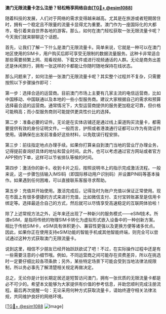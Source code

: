 **澳门无限流量卡怎么注册？轻松畅享网络自由[[TG💪+ @esim1088](https://t.me/s/esim1088)]**

随着科技的发展，人们对于网络的需求变得越来越高。尤其是在旅游或者短期居住时，拥有一个稳定且不限量的流量卡显得尤为重要。澳门作为一座国际化的大都市，吸引着来自世界各地的游客。那么，如何在澳门轻松获取一张无限流量卡呢？今天我们就来聊聊这个话题。

首先，让我们了解一下什么是澳门无限流量卡。简单来说，它就是一种可以在澳门地区使用的SIM卡，用户购买后即可享受无限制的数据流量服务。这种卡非常适合那些需要频繁上网、观看视频、下载文件或进行视频通话的人群。无论是商务出差还是休闲旅行，拥有一张这样的卡都能让你随时随地保持在线状态。

那么问题来了，如何注册一张澳门无限流量卡呢？其实整个过程并不复杂，只需要按照以下步骤操作即可：

第一步：选择合适的运营商。目前澳门市场上主要有几家主流的电信运营商，比如中国移动、中国联通以及本地的一些小型服务商。建议大家根据自己的需求和预算选择最合适的运营商。通常情况下，大型运营商提供的服务更加稳定可靠，但价格可能稍高；而小型服务商则可能提供更具性价比的选择。

第二步：准备必要的证件。无论是在实体店铺还是通过线上渠道购买流量卡，都需要提供有效的身份证明文件。一般而言，护照或者港澳通行证都可以作为有效证件使用。请确保在出发前准备好这些材料，以免耽误行程安排。

第三步：前往指定地点办理手续。如果你打算亲自到澳门当地的营业厅办理业务，记得提前查询好具体的地址和营业时间。此外，也可以考虑通过官方网站或者官方APP预约下单，这样可以节省排队等候的时间。

第四步：激活你的新卡。收到卡片之后，按照说明书上的指示完成激活流程。一般来说，这一步骤包括输入IMSI码（即国际移动用户识别码）并设置PIN码等基本操作。如果遇到任何困难，可以直接联系客服寻求帮助。

第五步：充值并开始使用。激活完成后，记得及时为账户充值以保证正常使用。现在市面上有很多便捷的方式来进行充值，比如微信支付、支付宝转账甚至是信用卡绑定等。选择最适合自己的方式，然后就可以尽情享受高速稳定的互联网体验啦！

除了上述常规方法之外，近年来还出现了一种新兴的服务模式——eSIM技术。所谓eSIM，是指将传统的物理SIM卡转化为虚拟形式嵌入设备中的一种创新方案。相比于传统SIM卡，eSIM具有体积更小、兼容性更强以及更换方便等诸多优点。因此，如果你正在使用支持eSIM功能的智能手机或其他智能终端，则完全可以尝试通过这种方式获取澳门无限流量卡。

说到这里，相信不少朋友已经开始跃跃欲试了吧！不过，在实际操作过程中还是有一些需要注意的小细节哦。例如，不同运营商之间可能存在资费差异，所以在挑选时一定要仔细比较各项条款；另外，某些特定场景下可能会受到当地法律法规限制，所以务必事先了解清楚相关规定再做决定。

总之，无论你是计划长期定居还是短暂访问澳门，拥有一张优质的无限流量卡都是必不可少的。希望本文能够为大家提供有价值的参考信息，并助您顺利完成注册流程。最后再次提醒一句：无论采用何种方式获取流量卡，请始终遵守相关法律法规，共同维护良好的网络环境。

[[TG💪+ @esim1088](https://t.me/s/esim1088) ![Image](https://i.postimg.cc/4NQfJmqS/Snipaste-2025-05-13-00-14-12.png)]